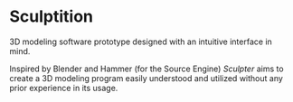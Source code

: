 # Sculptition
3D modeling software prototype designed with an intuitive interface in mind.

Inspired by Blender and Hammer (for the Source Engine) *Sculpter* aims to create a 3D modeling program 
easily understood and utilized without any prior experience in its usage.
